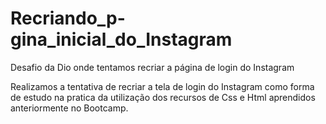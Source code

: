# Recriando_p-gina_inicial_do_Instagram
Desafio da Dio onde tentamos recriar a página de login do Instagram 
  
  Realizamos a tentativa de recriar a tela de login do Instagram como forma de estudo na pratica da utilização dos recursos de Css e Html aprendidos anteriormente no Bootcamp. 
